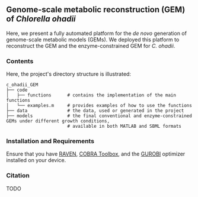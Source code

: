## Genome-scale metabolic reconstruction (GEM) of *Chlorella ohadii*

Here, we present a fully automated platform for the *de novo* generation of genome-scale metabolic models (GEMs). We deployed this platform to reconstruct the GEM and the enzyme-constrained GEM for *C. ohadii*.

### Contents
Here, the project's directory structure is illustrated: 
```
c_ohadii_GEM
├── code
│   ├── functions      # contains the implementation of the main functions
│   └── examples.m     # provides examples of how to use the functions
├── data               # the data, used or generated in the project
├── models             # the final conventional and enzyme-constrained GEMs under different growth conditions,
                       # available in both MATLAB and SBML formats
```

### Installation and Requirements
Ensure that you have [RAVEN](https://github.com/SysBioChalmers/RAVEN), [COBRA Toolbox](https://opencobra.github.io/cobratoolbox/stable/index.html), and the [GUROBI](https://www.gurobi.com/) optimizer installed on your device.

### Citation
TODO


